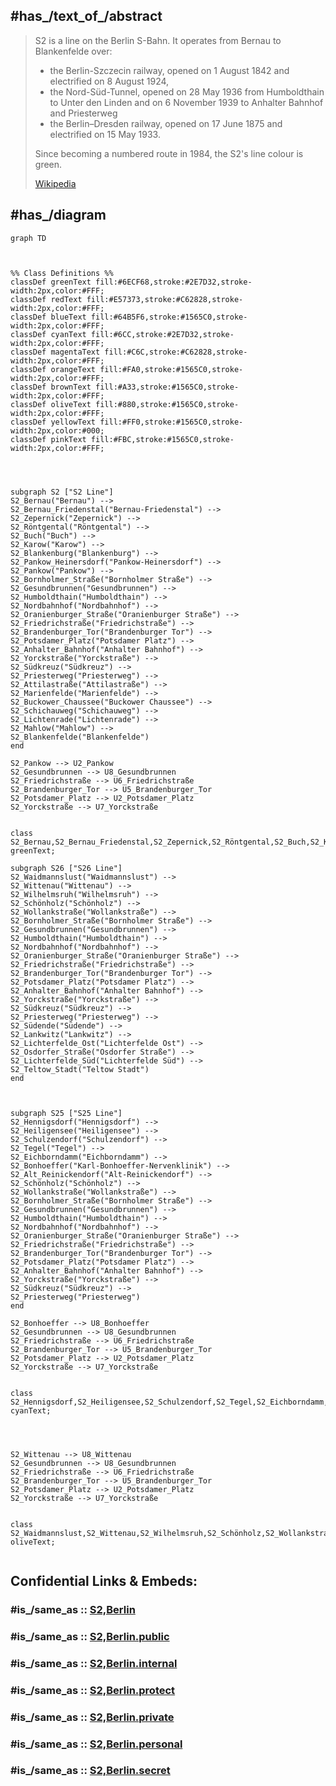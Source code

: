
## #has_/text_of_/abstract 


> S2 is a line on the Berlin S-Bahn. It operates from Bernau to Blankenfelde over:
> - the Berlin-Szczecin railway, opened on 1 August 1842 and electrified on 8 August 1924,
> - the Nord-Süd-Tunnel, opened on 28 May 1936 from Humboldthain to Unter den Linden and on 6 November 1939 to Anhalter Bahnhof and Priesterweg
> - the Berlin–Dresden railway, opened on 17 June 1875 and electrified on 15 May 1933.
>
> Since becoming a numbered route in 1984, the S2's line colour is green.
>
> [Wikipedia](https://en.wikipedia.org/wiki/S2%20(Berlin))
> 


## #has_/diagram 


```mermaid
graph TD



%% Class Definitions %%
classDef greenText fill:#6ECF68,stroke:#2E7D32,stroke-width:2px,color:#FFF;
classDef redText fill:#E57373,stroke:#C62828,stroke-width:2px,color:#FFF;
classDef blueText fill:#64B5F6,stroke:#1565C0,stroke-width:2px,color:#FFF;
classDef cyanText fill:#6CC,stroke:#2E7D32,stroke-width:2px,color:#FFF;
classDef magentaText fill:#C6C,stroke:#C62828,stroke-width:2px,color:#FFF;
classDef orangeText fill:#FA0,stroke:#1565C0,stroke-width:2px,color:#FFF;
classDef brownText fill:#A33,stroke:#1565C0,stroke-width:2px,color:#FFF;
classDef oliveText fill:#880,stroke:#1565C0,stroke-width:2px,color:#FFF;
classDef yellowText fill:#FF0,stroke:#1565C0,stroke-width:2px,color:#000;
classDef pinkText fill:#FBC,stroke:#1565C0,stroke-width:2px,color:#FFF;




subgraph S2 ["S2 Line"]
S2_Bernau("Bernau") --> 
S2_Bernau_Friedenstal("Bernau-Friedenstal") --> 
S2_Zepernick("Zepernick") --> 
S2_Röntgental("Röntgental") --> 
S2_Buch("Buch") --> 
S2_Karow("Karow") --> 
S2_Blankenburg("Blankenburg") --> 
S2_Pankow_Heinersdorf("Pankow-Heinersdorf") --> 
S2_Pankow("Pankow") --> 
S2_Bornholmer_Straße("Bornholmer Straße") --> 
S2_Gesundbrunnen("Gesundbrunnen") --> 
S2_Humboldthain("Humboldthain") --> 
S2_Nordbahnhof("Nordbahnhof") --> 
S2_Oranienburger_Straße("Oranienburger Straße") --> 
S2_Friedrichstraße("Friedrichstraße") --> 
S2_Brandenburger_Tor("Brandenburger Tor") --> 
S2_Potsdamer_Platz("Potsdamer Platz") --> 
S2_Anhalter_Bahnhof("Anhalter Bahnhof") --> 
S2_Yorckstraße("Yorckstraße") --> 
S2_Südkreuz("Südkreuz") --> 
S2_Priesterweg("Priesterweg") --> 
S2_Attilastraße("Attilastraße") --> 
S2_Marienfelde("Marienfelde") --> 
S2_Buckower_Chaussee("Buckower Chaussee") --> 
S2_Schichauweg("Schichauweg") --> 
S2_Lichtenrade("Lichtenrade") --> 
S2_Mahlow("Mahlow") --> 
S2_Blankenfelde("Blankenfelde")
end

S2_Pankow --> U2_Pankow
S2_Gesundbrunnen --> U8_Gesundbrunnen
S2_Friedrichstraße --> U6_Friedrichstraße
S2_Brandenburger_Tor --> U5_Brandenburger_Tor
S2_Potsdamer_Platz --> U2_Potsdamer_Platz
S2_Yorckstraße --> U7_Yorckstraße


class S2_Bernau,S2_Bernau_Friedenstal,S2_Zepernick,S2_Röntgental,S2_Buch,S2_Karow,S2_Blankenburg,S2_Pankow_Heinersdorf,S2_Pankow,S2_Bornholmer_Straße,S2_Gesundbrunnen,S2_Humboldthain,S2_Nordbahnhof,S2_Oranienburger_Straße,S2_Friedrichstraße,S2_Brandenburger_Tor,S2_Potsdamer_Platz,S2_Anhalter_Bahnhof,S2_Yorckstraße,S2_Südkreuz,S2_Priesterweg,S2_Attilastraße,S2_Marienfelde,S2_Buckower_Chaussee,S2_Schichauweg,S2_Lichtenrade,S2_Mahlow,S2_Blankenfelde greenText;

subgraph S26 ["S26 Line"]
S2_Waidmannslust("Waidmannslust") --> 
S2_Wittenau("Wittenau") --> 
S2_Wilhelmsruh("Wilhelmsruh") --> 
S2_Schönholz("Schönholz") --> 
S2_Wollankstraße("Wollankstraße") --> 
S2_Bornholmer_Straße("Bornholmer Straße") --> 
S2_Gesundbrunnen("Gesundbrunnen") --> 
S2_Humboldthain("Humboldthain") --> 
S2_Nordbahnhof("Nordbahnhof") --> 
S2_Oranienburger_Straße("Oranienburger Straße") --> 
S2_Friedrichstraße("Friedrichstraße") --> 
S2_Brandenburger_Tor("Brandenburger Tor") --> 
S2_Potsdamer_Platz("Potsdamer Platz") --> 
S2_Anhalter_Bahnhof("Anhalter Bahnhof") --> 
S2_Yorckstraße("Yorckstraße") --> 
S2_Südkreuz("Südkreuz") --> 
S2_Priesterweg("Priesterweg") --> 
S2_Südende("Südende") --> 
S2_Lankwitz("Lankwitz") --> 
S2_Lichterfelde_Ost("Lichterfelde Ost") --> 
S2_Osdorfer_Straße("Osdorfer Straße") --> 
S2_Lichterfelde_Süd("Lichterfelde Süd") --> 
S2_Teltow_Stadt("Teltow Stadt")
end



subgraph S25 ["S25 Line"]
S2_Hennigsdorf("Hennigsdorf") --> 
S2_Heiligensee("Heiligensee") --> 
S2_Schulzendorf("Schulzendorf") --> 
S2_Tegel("Tegel") --> 
S2_Eichborndamm("Eichborndamm") --> 
S2_Bonhoeffer("Karl-Bonhoeffer-Nervenklinik") --> 
S2_Alt_Reinickendorf("Alt-Reinickendorf") --> 
S2_Schönholz("Schönholz") --> 
S2_Wollankstraße("Wollankstraße") --> 
S2_Bornholmer_Straße("Bornholmer Straße") --> 
S2_Gesundbrunnen("Gesundbrunnen") --> 
S2_Humboldthain("Humboldthain") --> 
S2_Nordbahnhof("Nordbahnhof") --> 
S2_Oranienburger_Straße("Oranienburger Straße") --> 
S2_Friedrichstraße("Friedrichstraße") --> 
S2_Brandenburger_Tor("Brandenburger Tor") --> 
S2_Potsdamer_Platz("Potsdamer Platz") --> 
S2_Anhalter_Bahnhof("Anhalter Bahnhof") --> 
S2_Yorckstraße("Yorckstraße") --> 
S2_Südkreuz("Südkreuz") --> 
S2_Priesterweg("Priesterweg")
end

S2_Bonhoeffer --> U8_Bonhoeffer
S2_Gesundbrunnen --> U8_Gesundbrunnen
S2_Friedrichstraße --> U6_Friedrichstraße
S2_Brandenburger_Tor --> U5_Brandenburger_Tor
S2_Potsdamer_Platz --> U2_Potsdamer_Platz
S2_Yorckstraße --> U7_Yorckstraße 


class S2_Hennigsdorf,S2_Heiligensee,S2_Schulzendorf,S2_Tegel,S2_Eichborndamm,S2_Bonhoeffer,S2_Alt_Reinickendorf,S2_Schönholz,S2_Wollankstraße,S2_Bornholmer_Straße,S2_Gesundbrunnen,S2_Humboldthain,S2_Nordbahnhof,S2_Oranienburger_Straße,S2_Friedrichstraße,S2_Brandenburger_Tor,S2_Potsdamer_Platz,S2_Anhalter_Bahnhof,S2_Yorckstraße,S2_Südkreuz,S2_Priesterweg cyanText;




S2_Wittenau --> U8_Wittenau
S2_Gesundbrunnen --> U8_Gesundbrunnen
S2_Friedrichstraße --> U6_Friedrichstraße
S2_Brandenburger_Tor --> U5_Brandenburger_Tor
S2_Potsdamer_Platz --> U2_Potsdamer_Platz
S2_Yorckstraße --> U7_Yorckstraße


class S2_Waidmannslust,S2_Wittenau,S2_Wilhelmsruh,S2_Schönholz,S2_Wollankstraße,S2_Bornholmer_Straße,S2_Gesundbrunnen,S2_Humboldthain,S2_Nordbahnhof,S2_Oranienburger_Straße,S2_Friedrichstraße,S2_Brandenburger_Tor,S2_Potsdamer_Platz,S2_Anhalter_Bahnhof,S2_Yorckstraße,S2_Südkreuz,S2_Priesterweg,S2_Südende,S2_Lankwitz,S2_Lichterfelde_Ost,S2_Osdorfer_Straße,S2_Lichterfelde_Süd,S2_Teltow_Stadt oliveText;


```


## Confidential Links & Embeds: 

### #is_/same_as :: [S2,Berlin](/_Standards/Earth/Continent/Europe/Europe~Central/Germany/Germany~West/State~Berlin/cities~Berlin/cities~Berlin/Berlin-city/S-Bahn,Berlin/S2,Berlin.md) 

### #is_/same_as :: [S2,Berlin.public](/_public/Earth/Continent/Europe/Europe~Central/Germany/Germany~West/State~Berlin/cities~Berlin/cities~Berlin/Berlin-city/S-Bahn,Berlin/S2,Berlin.public.md) 

### #is_/same_as :: [S2,Berlin.internal](/_internal/Earth/Continent/Europe/Europe~Central/Germany/Germany~West/State~Berlin/cities~Berlin/cities~Berlin/Berlin-city/S-Bahn,Berlin/S2,Berlin.internal.md) 

### #is_/same_as :: [S2,Berlin.protect](/_protect/Earth/Continent/Europe/Europe~Central/Germany/Germany~West/State~Berlin/cities~Berlin/cities~Berlin/Berlin-city/S-Bahn,Berlin/S2,Berlin.protect.md) 

### #is_/same_as :: [S2,Berlin.private](/_private/Earth/Continent/Europe/Europe~Central/Germany/Germany~West/State~Berlin/cities~Berlin/cities~Berlin/Berlin-city/S-Bahn,Berlin/S2,Berlin.private.md) 

### #is_/same_as :: [S2,Berlin.personal](/_personal/Earth/Continent/Europe/Europe~Central/Germany/Germany~West/State~Berlin/cities~Berlin/cities~Berlin/Berlin-city/S-Bahn,Berlin/S2,Berlin.personal.md) 

### #is_/same_as :: [S2,Berlin.secret](/_secret/Earth/Continent/Europe/Europe~Central/Germany/Germany~West/State~Berlin/cities~Berlin/cities~Berlin/Berlin-city/S-Bahn,Berlin/S2,Berlin.secret.md)

